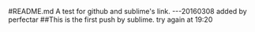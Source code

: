 #README.md
A test for github and sublime's link.
					---20160308 added by perfectar
##This is the first push by sublime.
try again at 19:20